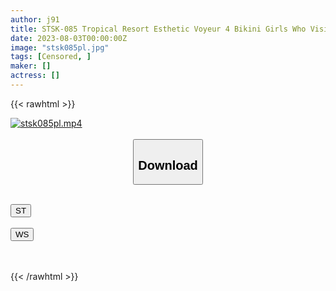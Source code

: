 ```yaml
---
author: j91
title: STSK-085 Tropical Resort Esthetic Voyeur 4 Bikini Girls Who Visited Vacation
date: 2023-08-03T00:00:00Z
image: "stsk085pl.jpg"
tags: [Censored, ]
maker: []
actress: []
---
```



{{< rawhtml >}}

<div class="video" data-videoid="3JzVvA9mrrfdPR4">
    <a href="javascript:;">
        <img src="https://my.j91.asia/posts/stsk085pl/stsk085pl.jpg" width="WIDTH" height="HEIGHT" alt="stsk085pl.mp4" loading="lazy">
    </a>
</div>

<script type="text/javascript" src="https://j91.asia/asset/on-demand-st.js"></script>

<br>
  <link rel="stylesheet" href="https://j91.asia/asset/bs5.css">
  
  <center>
  <button class="btn btn-primary" type="button" data-bs-toggle="collapse" data-bs-target=".multi-collapse" aria-expanded="false" aria-controls="multiCollapseExample1 multiCollapseExample2"><h2>Download</h2></button></center>
</p>
<div class="row">
  <div class="col">
    <div class="collapse multi-collapse" id="multiCollapseExample1">
      <div class="card card-body">
	      	      <br>
<div class="buttons">  
<a href="https://streamtape.to/v/3JzVvA9mrrfdPR4"><button class="btn-hover color-3"><i class="fa fa-download"></i> ST</button></a></div>
    </div>
  </div>
</div>
  <div class="col">
    <div class="collapse multi-collapse" id="multiCollapseExample2">
      <div class="card card-body">
	      <br>
<div class="buttons">
    <a href="https://wolfstream.tv/beu7pn95xaar"><button class="btn-hover color-9"><i class="fa fa-download"></i> WS</button></a></div>
<br><br>
      </div>
    </div>
  </div>
</div>

{{< /rawhtml >}}